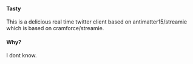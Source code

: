#### Tasty

This is a delicious real time twitter client based on antimatter15/streamie which is based on cramforce/streamie.


#### Why?

I dont know.
